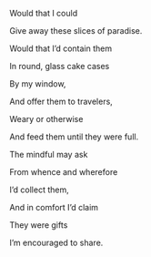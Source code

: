 Would that I could

Give away these slices of paradise.

Would that I’d contain them  

In round, glass cake cases

By my window,

And offer them to travelers,

Weary or otherwise 

And feed them until they were full.

  

The mindful may ask

From whence and wherefore 

I’d collect them, 

And in comfort I’d claim

They were gifts

I’m encouraged to share.